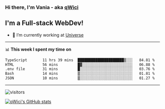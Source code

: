 ### Hi there, I'm Vania - aka [qWici][website]

## I'm a Full-stack WebDev!
- 🔭 I’m currently working at [Universe][universe]

---

📊 **This week I spent my time on**
<!--START_SECTION:waka-->

```txt
TypeScript       11 hrs 39 mins  █████████████████████▒░░░   84.81 %
HTML             56 mins         █▓░░░░░░░░░░░░░░░░░░░░░░░   06.88 %
.env file        31 mins         █░░░░░░░░░░░░░░░░░░░░░░░░   03.76 %
Bash             14 mins         ▒░░░░░░░░░░░░░░░░░░░░░░░░   01.81 %
JSON             10 mins         ▒░░░░░░░░░░░░░░░░░░░░░░░░   01.27 %
```

<!--END_SECTION:waka-->

---

![visitors](https://visitor-badge.glitch.me/badge?page_id=qWici)


[![qWici's GitHub stats](https://github-readme-stats.vercel.app/api?username=qWici)](https://github.com/qWici/github-readme-stats)

[website]: https://devkucher.com
[twitter]: https://twitter.com/KucherDev
[linkedin]: https://www.linkedin.com/in/ivankucher
[universe]: https://universeapps.limited

